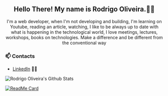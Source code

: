 <h2 align="center">Hello There! My name is Rodrigo Oliveira.👋🤓</h2>
<p align="center">I'm a web developer,
when I'm not developing and building, I'm learning on Youtube, reading an article, watching, I like to be always up to date with what is happening in the technological world, I love meetings, lectures, workshops, books on technologies. Make a difference and be different from the conventional way</p>

### 📫 Contacts

- [LinkedIn](https://www.linkedin.com/in/rodrigo-abreu-de-oliveira/) 👨💼

![Rodrigo Oliveira's Github Stats](https://github-readme-stats.vercel.app/api?username=tigelah&show_icons=true&theme=radical)

[![ReadMe Card](https://github-readme-stats.vercel.app/api/pin/?username=tigelah&repo=github-readme-stats)](https://github.com/tigelah/github-readme-stats)
